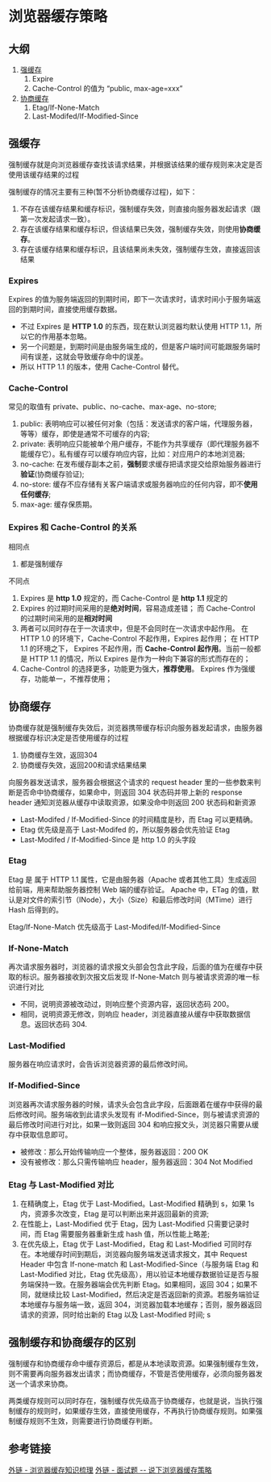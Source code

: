 # 浏览器缓存策略

## 大纲

1. [强缓存](#强缓存)
   1. Expire
   2. Cache-Control 的值为 “public, max-age=xxx”
2. [协商缓存](#协商缓存)
   1. Etag/If-None-Match
   2. Last-Modifed/If-Modified-Since

## 强缓存

强制缓存就是向浏览器缓存查找该请求结果，并根据该结果的缓存规则来决定是否使用该缓存结果的过程

强制缓存的情况主要有三种(暂不分析协商缓存过程)，如下：

1. 不存在该缓存结果和缓存标识，强制缓存失效，则直接向服务器发起请求（跟第一次发起请求一致）。
2. 存在该缓存结果和缓存标识，但该结果已失效，强制缓存失效，则使用**协商缓存**。
3. 存在该缓存结果和缓存标识，且该结果尚未失效，强制缓存生效，直接返回该结果

### Expires

Expires 的值为服务端返回的到期时间，即下一次请求时，请求时间小于服务端返回的到期时间，直接使用缓存数据。

- 不过 Expires 是 **HTTP 1.0** 的东西，现在默认浏览器均默认使用 HTTP 1.1，所以它的作用基本忽略。
- 另一个问题是，到期时间是由服务端生成的，但是客户端时间可能跟服务端时间有误差，这就会导致缓存命中的误差。 
- 所以 HTTP 1.1 的版本，使用 Cache-Control 替代。


### Cache-Control

常见的取值有 private、public、no-cache、max-age、no-store;

1. public: 表明响应可以被任何对象（包括：发送请求的客户端，代理服务器，等等）缓存，即使是通常不可缓存的内容;
2. private: 表明响应只能被单个用户缓存，不能作为共享缓存（即代理服务器不能缓存它）。私有缓存可以缓存响应内容，比如：对应用户的本地浏览器;
3. no-cache: 在发布缓存副本之前，**强制**要求缓存把请求提交给原始服务器进行**验证**(协商缓存验证);
4. no-store: 缓存不应存储有关客户端请求或服务器响应的任何内容，即不**使用任何缓存**;
5. max-age: 缓存保质期。



### Expires 和 Cache-Control 的关系

相同点

1. 都是强制缓存

不同点

1. Expires 是 **http 1.0** 规定的，而 Cache-Control 是 **http 1.1** 规定的
2. Expires 的过期时间采用的是**绝对时间**，容易造成差错； 而 Cache-Control 的过期时间采用的是**相对时间**
3. 两者可以同时存在于一次请求中，但是不会同时在一次请求中起作用。 在 HTTP 1.0 的环境下，Cache-Control 不起作用，Expires 起作用； 在 HTTP 1.1 的环境之下， Expires 不起作用，而 **Cache-Control 起作用**。当前一般都是 HTTP 1.1 的情况，所以 Expires 是作为一种向下兼容的形式而存在的；
4. Cache-Control 的选择更多，功能更为强大，**推荐使用**。 Expires 作为强缓存，功能单一，不推荐使用；


## 协商缓存

协商缓存就是强制缓存失效后，浏览器携带缓存标识向服务器发起请求，由服务器根据缓存标识决定是否使用缓存的过程

1. 协商缓存生效，返回304
2. 协商缓存失效，返回200和请求结果结果

向服务器发送请求，服务器会根据这个请求的 request header 里的一些参数来判断是否命中协商缓存，如果命中，则返回 304 状态码并带上新的 response header 通知浏览器从缓存中读取资源，如果没命中则返回 200 状态码和新资源

- Last-Modifed / If-Modified-Since 的时间精度是秒，而 Etag 可以更精确。
- Etag 优先级是高于 Last-Modifed 的，所以服务器会优先验证 Etag
- Last-Modifed / If-Modified-Since 是 http 1.0 的头字段

### Etag

Etag 是 属于 HTTP 1.1 属性，它是由服务器（Apache 或者其他工具）生成返回给前端，用来帮助服务器控制 Web 端的缓存验证。
Apache 中，ETag 的值，默认是对文件的索引节（INode），大小（Size）和最后修改时间（MTime）进行 Hash 后得到的。

Etag/If-None-Match 优先级高于 Last-Modifed/If-Modified-Since

### If-None-Match

再次请求服务器时，浏览器的请求报文头部会包含此字段，后面的值为在缓存中获取的标识。服务器接收到次报文后发现 If-None-Match 则与被请求资源的唯一标识进行对比

- 不同，说明资源被改动过，则响应整个资源内容，返回状态码 200。
- 相同，说明资源无修改，则响应 header，浏览器直接从缓存中获取数据信息。返回状态码 304.

### Last-Modified

服务器在响应请求时，会告诉浏览器资源的最后修改时间。

### If-Modified-Since

浏览器再次请求服务器的时候，请求头会包含此字段，后面跟着在缓存中获得的最后修改时间。服务端收到此请求头发现有 if-Modified-Since，则与被请求资源的最后修改时间进行对比，如果一致则返回 304 和响应报文头，浏览器只需要从缓存中获取信息即可。

- 被修改：那么开始传输响应一个整体，服务器返回：200 OK
- 没有被修改：那么只需传输响应 header，服务器返回：304 Not Modified

### Etag 与 Last-Modified 对比

1. 在精确度上，Etag 优于 Last-Modified。Last-Modified 精确到 s，如果 1s 内，资源多次改变，Etag 是可以判断出来并返回最新的资源;
2. 在性能上，Last-Modified 优于 Etag，因为 Last-Modified 只需要记录时间，而 Etag 需要服务器重新生成 hash 值，所以性能上略差;
3. 在优先级上，Etag 优于 Last-Modified，Etag 和 Last-Modified 可同时存在。本地缓存时间到期后，浏览器向服务端发送请求报文，其中 Request Header 中包含 If-none-match 和 Last-Modified-Since（与服务端 Etag 和 Last-Modified 对比，Etag 优先级高），用以验证本地缓存数据验证是否与服务端保持一致。在服务器端会优先判断 Etag。如果相同，返回 304；如果不同，就继续比较 Last-Modified，然后决定是否返回新的资源。若服务端验证本地缓存与服务端一致，返回 304，浏览器加载本地缓存；否则，服务器返回请求的资源，同时给出新的 Etag 以及 Last-Modified 时间;   s


## 强制缓存和协商缓存的区别

强制缓存和协商缓存命中缓存资源后，都是从本地读取资源。如果强制缓存生效，则不需要再向服务器发出请求；而协商缓存，不管是否使用缓存，必须向服务器发送一个请求来协商。

两类缓存规则可以同时存在，强制缓存优先级高于协商缓存，也就是说，当执行强制缓存的规则时，如果缓存生效，直接使用缓存，不再执行协商缓存规则。如果强制缓存规则不生效，则需要进行协商缓存判断。


## 参考链接

[外链 - 浏览器缓存知识梳理](https://juejin.cn/post/6947936223126093861)
[外链 - 面试题 -- 说下浏览器缓存策略](https://juejin.cn/post/7068583507844399134)